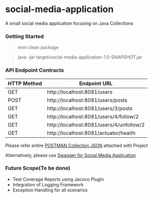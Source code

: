 # social-media-application
A small social media application focusing on Java Collections

### Getting Started
> mvn clean package

> java -jar target/social-media-application-1.0-SNAPSHOT.jar

### API Endpoint Contracts
|HTTP Method|Endpoint URL|
|--|--|
|GET|http://localhost:8081/users|
|POST|http://localhost:8081/users/posts|
|GET|http://localhost:8081/users/3/posts|
|GET|http://localhost:8081/users/4/follow/2|
|GET|http://localhost:8081/users/4/unfollow/2|
|GET|http://localhost:8081/actuator/health|

Please refer entire [POSTMAN Collection JSON](https://github.com/anupama-sinha/social-media-application/blob/main/Social%20Media%20Application.postman_collection.json) attached with Project

Alternatively, please use [Swagger for Social Media Application](http://localhost:8081/swagger-ui/index.html?configUrl=/v3/api-docs/swagger-config)

### Future Scope(To be done)
* Test Coverage Reports using Jacoco Plugin
* Integration of Logging Framework
* Exception Handling for all scenarios
